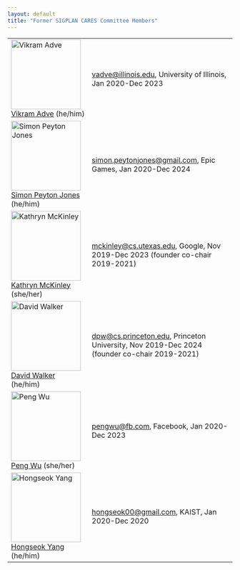 ```yaml
---
layout: default
title: "Former SIGPLAN CARES Committee Members"
---
```


<table style="width:100%" border="0">
  <tr>
   <td><img src="http://sigplan.org/images/cares-photos/adve.png" alt="Vikram Adve" width="156"><br><a href="https://vikram.cs.illinois.edu/">Vikram Adve</a> (he/him)</td>
   <td><a href="mailto:vadve@illinois.edu">vadve@illinois.edu</a>, University of Illinois, Jan 2020-Dec 2023 </td>
  </tr>
    <tr>
   <td><img src="http://sigplan.org/images/cares-photos/jones.png" alt="Simon Peyton Jones"  width="156"><br><a href="https://www.microsoft.com/en-us/research/people/simonpj/">Simon Peyton Jones</a> (he/him)</td>
   <td><a href="mailto:simon.peytonjones@gmail.com">simon.peytonjones@gmail.com</a>, Epic Games, Jan 2020-Dec 2024</td>
  </tr>
    <tr>
   <td><img src="http://sigplan.org/images/cares-photos/mckinley.png" alt="Kathryn McKinley"  width="156"><br><a href="https://www.cs.utexas.edu/users/mckinley/">Kathryn McKinley</a> (she/her)</td>
   <td><a href="mailto:mckinley@cs.utexas.edu">mckinley@cs.utexas.edu</a>, Google, Nov 2019-Dec 2023 (founder co-chair 2019-2021) </td>
  </tr> 
    <tr>
   <td><img src="http://sigplan.org/images/cares-photos/walker.png" alt="David Walker" width="156"><br><a href="https://www.cs.princeton.edu/~dpw/">David Walker</a> (he/him)</td>
   <td><a href="mailto:dpw@cs.princeton.edu">dpw@cs.princeton.edu</a>, Princeton University, Nov 2019-Dec 2024 (founder co-chair 2019-2021) </td>
  </tr>
  <tr>
   <td><img src="http://sigplan.org/images/cares-photos/wu.png" alt="Peng Wu" width="156"><br><a href="https://pengwu.wordpress.com/">Peng Wu</a> (she/her)</td>
   <td><a href="mailto:pengwu@fb.com">pengwu@fb.com</a>, Facebook, Jan 2020-Dec 2023 </td>
  </tr> 
 <tr>
   <td><img src="http://sigplan.org/images/cares-photos/yang.png" alt="Hongseok Yang" width="156"><br><a href="https://sites.google.com/view/hongseokyang/home">Hongseok Yang</a> (he/him)</td>
   <td><a href="mailto:hongseok00@gmail.com">hongseok00@gmail.com</a>, KAIST, Jan 2020-Dec 2020</td>
  </tr> 
 </table>  
